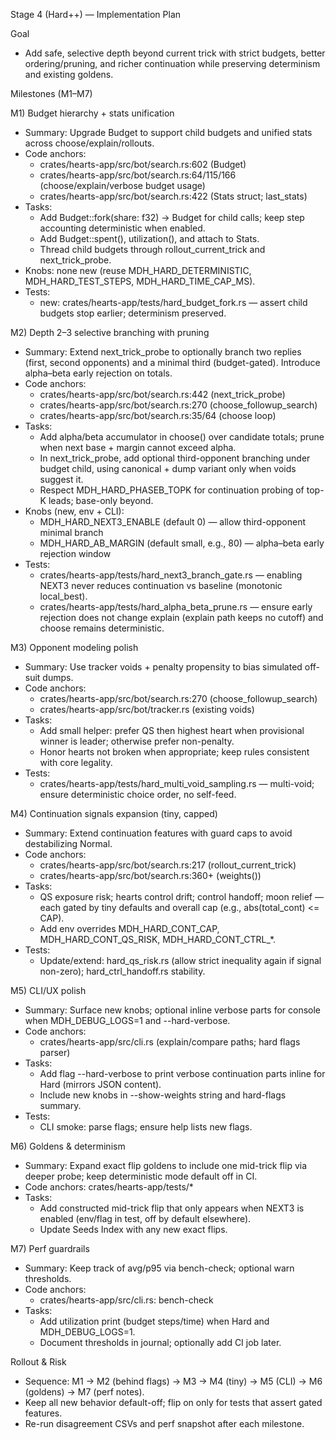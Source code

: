 Stage 4 (Hard++) — Implementation Plan

Goal
- Add safe, selective depth beyond current trick with strict budgets, better ordering/pruning, and richer continuation while preserving determinism and existing goldens.

Milestones (M1–M7)

M1) Budget hierarchy + stats unification
- Summary: Upgrade Budget to support child budgets and unified stats across choose/explain/rollouts.
- Code anchors:
  - crates/hearts-app/src/bot/search.rs:602 (Budget)
  - crates/hearts-app/src/bot/search.rs:64/115/166 (choose/explain/verbose budget usage)
  - crates/hearts-app/src/bot/search.rs:422 (Stats struct; last_stats)
- Tasks:
  - Add Budget::fork(share: f32) -> Budget for child calls; keep step accounting deterministic when enabled.
  - Add Budget::spent(), utilization(), and attach to Stats.
  - Thread child budgets through rollout_current_trick and next_trick_probe.
- Knobs: none new (reuse MDH_HARD_DETERMINISTIC, MDH_HARD_TEST_STEPS, MDH_HARD_TIME_CAP_MS).
- Tests:
  - new: crates/hearts-app/tests/hard_budget_fork.rs — assert child budgets stop earlier; determinism preserved.

M2) Depth 2–3 selective branching with pruning
- Summary: Extend next_trick_probe to optionally branch two replies (first, second opponents) and a minimal third (budget-gated). Introduce alpha–beta early rejection on totals.
- Code anchors:
  - crates/hearts-app/src/bot/search.rs:442 (next_trick_probe)
  - crates/hearts-app/src/bot/search.rs:270 (choose_followup_search)
  - crates/hearts-app/src/bot/search.rs:35/64 (choose loop)
- Tasks:
  - Add alpha/beta accumulator in choose() over candidate totals; prune when next base + margin cannot exceed alpha.
  - In next_trick_probe, add optional third-opponent branching under budget child, using canonical + dump variant only when voids suggest it.
  - Respect MDH_HARD_PHASEB_TOPK for continuation probing of top-K leads; base-only beyond.
- Knobs (new, env + CLI):
  - MDH_HARD_NEXT3_ENABLE (default 0) — allow third-opponent minimal branch
  - MDH_HARD_AB_MARGIN (default small, e.g., 80) — alpha–beta early rejection window
- Tests:
  - crates/hearts-app/tests/hard_next3_branch_gate.rs — enabling NEXT3 never reduces continuation vs baseline (monotonic local_best).
  - crates/hearts-app/tests/hard_alpha_beta_prune.rs — ensure early rejection does not change explain (explain path keeps no cutoff) and choose remains deterministic.

M3) Opponent modeling polish
- Summary: Use tracker voids + penalty propensity to bias simulated off-suit dumps.
- Code anchors:
  - crates/hearts-app/src/bot/search.rs:270 (choose_followup_search)
  - crates/hearts-app/src/bot/tracker.rs (existing voids)
- Tasks:
  - Add small helper: prefer QS then highest heart when provisional winner is leader; otherwise prefer non-penalty.
  - Honor hearts not broken when appropriate; keep rules consistent with core legality.
- Tests:
  - crates/hearts-app/tests/hard_multi_void_sampling.rs — multi-void; ensure deterministic choice order, no self-feed.

M4) Continuation signals expansion (tiny, capped)
- Summary: Extend continuation features with guard caps to avoid destabilizing Normal.
- Code anchors:
  - crates/hearts-app/src/bot/search.rs:217 (rollout_current_trick)
  - crates/hearts-app/src/bot/search.rs:360+ (weights())
- Tasks:
  - QS exposure risk; hearts control drift; control handoff; moon relief — each gated by tiny defaults and overall cap (e.g., abs(total_cont) <= CAP).
  - Add env overrides MDH_HARD_CONT_CAP, MDH_HARD_CONT_QS_RISK, MDH_HARD_CONT_CTRL_*.
- Tests:
  - Update/extend: hard_qs_risk.rs (allow strict inequality again if signal non-zero); hard_ctrl_handoff.rs stability.

M5) CLI/UX polish
- Summary: Surface new knobs; optional inline verbose parts for console when MDH_DEBUG_LOGS=1 and --hard-verbose.
- Code anchors:
  - crates/hearts-app/src/cli.rs (explain/compare paths; hard flags parser)
- Tasks:
  - Add flag --hard-verbose to print verbose continuation parts inline for Hard (mirrors JSON content).
  - Include new knobs in --show-weights string and hard-flags summary.
- Tests:
  - CLI smoke: parse flags; ensure help lists new flags.

M6) Goldens & determinism
- Summary: Expand exact flip goldens to include one mid-trick flip via deeper probe; keep deterministic mode default off in CI.
- Code anchors: crates/hearts-app/tests/*
- Tasks:
  - Add constructed mid-trick flip that only appears when NEXT3 is enabled (env/flag in test, off by default elsewhere).
  - Update Seeds Index with any new exact flips.

M7) Perf guardrails
- Summary: Keep track of avg/p95 via bench-check; optional warn thresholds.
- Code anchors:
  - crates/hearts-app/src/cli.rs: bench-check
- Tasks:
  - Add utilization print (budget steps/time) when Hard and MDH_DEBUG_LOGS=1.
  - Document thresholds in journal; optionally add CI job later.

Rollout & Risk
- Sequence: M1 → M2 (behind flags) → M3 → M4 (tiny) → M5 (CLI) → M6 (goldens) → M7 (perf notes).
- Keep all new behavior default-off; flip on only for tests that assert gated features.
- Re-run disagreement CSVs and perf snapshot after each milestone.

